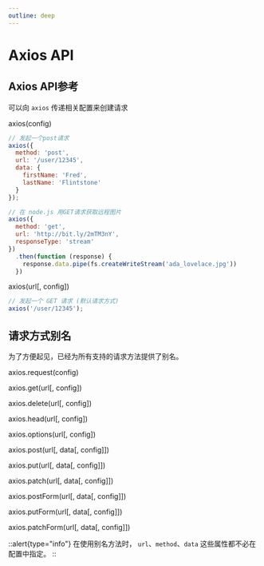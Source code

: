 ```yaml
---
outline: deep
---
```


# Axios API

## Axios API参考

可以向 `axios` 传递相关配置来创建请求

axios(config)

```javascript
// 发起一个post请求
axios({
  method: 'post',
  url: '/user/12345',
  data: {
    firstName: 'Fred',
    lastName: 'Flintstone'
  }
});
```


```javascript
// 在 node.js 用GET请求获取远程图片
axios({
  method: 'get',
  url: 'http://bit.ly/2mTM3nY',
  responseType: 'stream'
})
  .then(function (response) {
    response.data.pipe(fs.createWriteStream('ada_lovelace.jpg'))
  })
```

axios(url[, config])

```javascript
// 发起一个 GET 请求 (默认请求方式)
axios('/user/12345');
```


## 请求方式别名

为了方便起见，已经为所有支持的请求方法提供了别名。

axios.request(config)

axios.get(url[, config])

axios.delete(url[, config])

axios.head(url[, config])

axios.options(url[, config])

axios.post(url[, data[, config]])

axios.put(url[, data[, config]])

axios.patch(url[, data[, config]])

axios.postForm(url[, data[, config]])

axios.putForm(url[, data[, config]])

axios.patchForm(url[, data[, config]])

::alert{type="info"}
在使用别名方法时， `url`、`method`、`data` 这些属性都不必在配置中指定。
::
